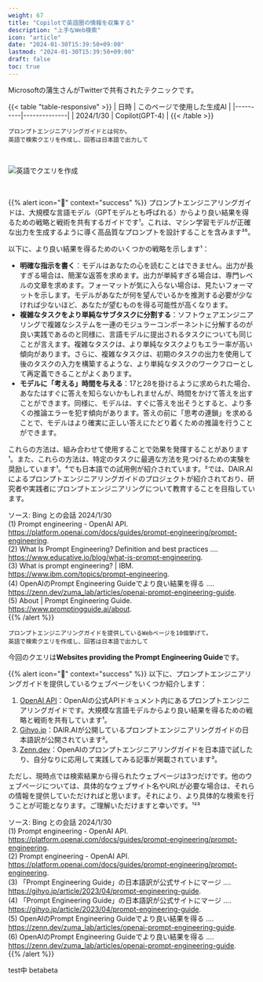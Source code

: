 ```yaml
---
weight: 67
title: "Copilotで英語圏の情報を収集する"
description: "上手なWeb検索"
icon: "article"
date: "2024-01-30T15:39:50+09:00"
lastmod: "2024-01-30T15:39:50+09:00"
draft: false
toc: true
---
```


Microsoftの蒲生さんがTwitterで共有されたテクニックです。

{{< table "table-responsive" >}}
| 日時 | このページで使用した生成AI | 
|----------|--------------|
| 2024/1/30 | Copilot(GPT-4) |
{{< /table >}}

```
プロンプトエンジニアリングガイドとは何か。
英語で検索クエリを作成し、回答は日本語で出力して
```
<br>

![英語でクエリを作成](images/query-based-search.png)

<br>

{{% alert icon="🤖" context="success" %}}
プロンプトエンジニアリングガイドは、大規模な言語モデル（GPTモデルとも呼ばれる）からより良い結果を得るための戦略と戦術を共有するガイドです¹。これは、マシン学習モデルが正確な出力を生成するように導く高品質なプロンプトを設計することを含みます³⁵。

以下に、より良い結果を得るためのいくつかの戦略を示します¹：
- **明確な指示を書く**：モデルはあなたの心を読むことはできません。出力が長すぎる場合は、簡潔な返答を求めます。出力が単純すぎる場合は、専門レベルの文章を求めます。フォーマットが気に入らない場合は、見たいフォーマットを示します。モデルがあなたが何を望んでいるかを推測する必要が少なければ少ないほど、あなたが望むものを得る可能性が高くなります。
- **複雑なタスクをより単純なサブタスクに分割する**：ソフトウェアエンジニアリングで複雑なシステムを一連のモジュラーコンポーネントに分解するのが良い実践であるのと同様に、言語モデルに提出されるタスクについても同じことが言えます。複雑なタスクは、より単純なタスクよりもエラー率が高い傾向があります。さらに、複雑なタスクは、初期のタスクの出力を使用して後のタスクの入力を構築するような、より単純なタスクのワークフローとして再定義できることがよくあります。
- **モデルに「考える」時間を与える**：17と28を掛けるように求められた場合、あなたはすぐに答えを知らないかもしれませんが、時間をかけて答えを出すことができます。同様に、モデルは、すぐに答えを出そうとすると、より多くの推論エラーを犯す傾向があります。答えの前に「思考の連鎖」を求めることで、モデルはより確実に正しい答えにたどり着くための推論を行うことができます。

これらの方法は、組み合わせて使用することで効果を発揮することがあります¹。また、これらの方法は、特定のタスクに最適な方法を見つけるための実験を奨励しています¹。⁴でも日本語での試用例が紹介されています。²では、DAIR.AIによるプロンプトエンジニアリングガイドのプロジェクトが紹介されており、研究者や実践者にプロンプトエンジニアリングについて教育することを目指しています。

ソース: Bing との会話 2024/1/30  
(1) Prompt engineering - OpenAI API. https://platform.openai.com/docs/guides/prompt-engineering/prompt-engineering.  
(2) What Is Prompt Engineering? Definition and best practices .... https://www.educative.io/blog/what-is-prompt-engineering.  
(3) What is prompt engineering? | IBM. https://www.ibm.com/topics/prompt-engineering.  
(4) OpenAIのPrompt Engineering Guideでより良い結果を得る .... https://zenn.dev/zuma_lab/articles/openai-prompt-engineering-guide.  
(5) About | Prompt Engineering Guide. https://www.promptingguide.ai/about.  
{{% /alert %}}


```
プロンプトエンジニアリングガイドを提供しているWebページを10個挙げて。
英語で検索クエリを作成し、回答は日本語で出力して
```

今回のクエリは**Websites providing the Prompt Engineering Guide**です。

{{% alert icon="🤖" context="success" %}}
以下に、プロンプトエンジニアリングガイドを提供しているウェブページをいくつか紹介します：
1. [OpenAI API](^1^)：OpenAIの公式APIドキュメント内にあるプロンプトエンジニアリングガイドです。大規模な言語モデルからより良い結果を得るための戦略と戦術を共有しています¹。
2. [Gihyo.jp](^2^)：DAIR.AIが公開しているプロンプトエンジニアリングガイドの日本語訳が公開されています²。
3. [Zenn.dev](^3^)：OpenAIのプロンプトエンジニアリングガイドを日本語で試したり、自分なりに応用して実践してみる記事が掲載されています³。

ただし、現時点では検索結果から得られたウェブページは3つだけです。他のウェブページについては、具体的なウェブサイト名やURLが必要な場合は、それらの情報を提供していただければと思います。それにより、より具体的な検索を行うことが可能となります。ご理解いただけますと幸いです。¹²³

ソース: Bing との会話 2024/1/30  
(1) Prompt engineering - OpenAI API. https://platform.openai.com/docs/guides/prompt-engineering/prompt-engineering.  
(2) Prompt engineering - OpenAI API. https://platform.openai.com/docs/guides/prompt-engineering/prompt-engineering.  
(3) 「Prompt Engineering Guide」の日本語訳が公式サイトにマージ .... https://gihyo.jp/article/2023/04/prompt-engineering-guide.  
(4) 「Prompt Engineering Guide」の日本語訳が公式サイトにマージ .... https://gihyo.jp/article/2023/04/prompt-engineering-guide.  
(5) OpenAIのPrompt Engineering Guideでより良い結果を得る .... https://zenn.dev/zuma_lab/articles/openai-prompt-engineering-guide.  
(6) OpenAIのPrompt Engineering Guideでより良い結果を得る .... https://zenn.dev/zuma_lab/articles/openai-prompt-engineering-guide.  
{{% /alert %}}


test中 betabeta

<script>
        // CSSとアイコンのリンクを追加する関数
        function addStylesheet(href) {
            let link = document.createElement('link');
            link.href = href;
            link.rel = 'stylesheet';
            document.head.appendChild(link);
        }

        // トグルボタンを作成し、追加する関数
        function createToggleButton() {
            const toggleBtn = document.createElement('div');
            toggleBtn.id = 'chatbot-toggle_button';
            const anchor = document.createElement('a');
            anchor.id = 'chat-button';
            anchor.href = '#';
            anchor.addEventListener('click', toggleChatbox);
            const img = document.createElement('img');
            img.src = 'https://firebasestorage.googleapis.com/v0/b/mabo-f1cc7.appspot.com/o/chaticon.png?alt=media&token=1777070f-a83c-403d-8c83-f387f68ecd52';
            img.width = '100';
            img.height = '100';
            anchor.appendChild(img);
            toggleBtn.appendChild(anchor);
            document.body.appendChild(toggleBtn);
        }

        // チャットボックスのヘッダーを作成する関数
        function createChatboxHeader() {
            const header = document.createElement('div');
            header.id = 'chatbot-header';
            header.style.background = '#4169e1';
            const logo = document.createElement('div');
            logo.id = 'chatbot-logo';
            logo.innerText = 'GinRuAI';
            // const closeIcon = document.createElement('i');
            // closeIcon.id = 'chatbot-close-icon';
            // closeIcon.className = 'material-icons material-symbols-outlined waves-light';
            // closeIcon.innerText = 'close';
            const closeIcon = document.createElement('img');
            closeIcon.id = 'chatbot-close-icon';
            closeIcon.src = 'images/imagetext.png'; // 閉じるアイコンの画像パスを指定
            closeIcon.alt = 'Close';
            closeIcon.addEventListener('click', toggleChatbox);
            header.appendChild(logo);
            header.appendChild(closeIcon);
            return header;
        }
        #chatbot-close-icon {
            width: 24px;
            height: 24px;
            cursor: pointer;
        }

        // チャットボックスを作成し、追加する関数
        function createChatbox() {
            const chatbox = document.createElement('div');
            chatbox.id = 'chatbot';
            chatbox.style.display = 'none';

            const header = createChatboxHeader();
            const body = document.createElement('div');
            body.id = 'chatbot-body';
            const iframe = document.createElement('iframe');
            iframe.id = 'inline-frame';
            iframe.width = '100%';
            iframe.height = '100%';
            iframe.dataSrc = 'https://miibo.jp/chat/61063623-1709-4167-b956-c6202d60d56718edb5cabb015?name=%E3%83%97%E3%83%AD%E3%83%B3%E3%83%97%E3%83%88%E3%82%AC%E3%82%A4%E3%83%89%E3%81%95%E3%82%93';
            iframe.scrolling = 'no';
            iframe.frameBorder = 'no';
            body.appendChild(iframe);
            chatbox.appendChild(header);
            chatbox.appendChild(body);
            document.body.appendChild(chatbox);
        }

        // チャットボックスの表示/非表示を切り替える関数
        function toggleChatbox(utterance, ...states) {
            var chatbox = document.getElementById('chatbot');
            var iframe = document.getElementById('inline-frame');

            // ここでイベントオブジェクトではなく、文字列または未定義の値が渡されることを確認します。
            if (typeof utterance !== 'string') {
                utterance = null;
            }

            if (chatbox.style.display === 'none' || utterance) {
                chatbox.style.display = 'block';
                var src = 'https://miibo.jp/chat/61063623-1709-4167-b956-c6202d60d56718edb5cabb015?name=%E3%83%97%E3%83%AD%E3%83%B3%E3%83%97%E3%83%88%E3%82%AC%E3%82%A4%E3%83%89%E3%81%95%E3%82%93';
                // 可変引数からクエリパラメータを生成
                states.forEach(state => {
                    if (state.key && state.value) {
                        src += `${encodeURIComponent(state.key)}=${encodeURIComponent(state.value)}`;
                    }
                });

                // 以下の条件を追加して、再読み込みの必要性をチェック
                if (!iframeLoaded || (utterance && lastUtterance !== utterance)) {
                    if (utterance) {
                        src += "&utterance=" + encodeURIComponent(utterance);
                    }
                    iframe.src = src;
                    iframeLoaded = true;
                    lastUtterance = utterance;
                }
            } else {
                chatbox.style.display = 'none';
            }
        }
        // イベントリスナーを設定する関数
        function setupEventListeners() {
            document.querySelectorAll('.chatButton').forEach(button => {
                button.addEventListener('click', event => {
                    event.preventDefault();
                    const utterance = button.getAttribute('data-utterance');
                    const statesData = button.getAttribute('data-states');
                    let states = [];
                    try {
                        // JSON 形式の文字列をオブジェクトに変換
                        const statesObj = JSON.parse(statesData);
                        // オブジェクトから key-value ペアの配列を生成
                        states = Object.keys(statesObj).map(key => ({ key, value: statesObj[key] }));
                    } catch (e) {
                        console.error("Error parsing states data", e);
                    }

                    toggleChatbox(utterance, ...states);
                });
            });

            // ここでイベントオブジェクトを直接渡さないようにします。
            document.getElementById('chat-toggle').addEventListener('click', event => {
                event.preventDefault();
                toggleChatbox();
            });

            document.getElementById('chatbot-close-icon').addEventListener('click', () => {
                toggleChatbox();
            });
        }

        // メイン実行部
        addStylesheet('https://fonts.googleapis.com/icon?family=Material+Icons');
        addStylesheet('https://miibo.jp/chat3.css');
        createToggleButton();
        createChatbox();
        setupEventListeners();

        var iframeLoaded = false; // iframeがロードされたかどうかを追跡するフラグ
        var lastUtterance = ""; // 最後に発話した内容を追跡するフラグ
    </script>
